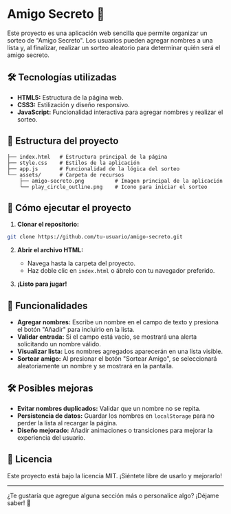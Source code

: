 # Amigo Secreto 🎁

Este proyecto es una aplicación web sencilla que permite organizar un sorteo de "Amigo Secreto". Los usuarios pueden agregar nombres a una lista y, al finalizar, realizar un sorteo aleatorio para determinar quién será el amigo secreto.

## 🛠️ Tecnologías utilizadas

- **HTML5:** Estructura de la página web.
- **CSS3:** Estilización y diseño responsivo.
- **JavaScript:** Funcionalidad interactiva para agregar nombres y realizar el sorteo.

## 📂 Estructura del proyecto

```
├── index.html   # Estructura principal de la página
├── style.css    # Estilos de la aplicación
├── app.js       # Funcionalidad de la lógica del sorteo
└── assets/      # Carpeta de recursos
    ├── amigo-secreto.png          # Imagen principal de la aplicación
    └── play_circle_outline.png    # Icono para iniciar el sorteo
```

## 🚀 Cómo ejecutar el proyecto

1. **Clonar el repositorio:**
```bash
git clone https://github.com/tu-usuario/amigo-secreto.git
```

2. **Abrir el archivo HTML:**
   - Navega hasta la carpeta del proyecto.
   - Haz doble clic en `index.html` o ábrelo con tu navegador preferido.

3. **¡Listo para jugar!**

## 🧩 Funcionalidades

- **Agregar nombres:** Escribe un nombre en el campo de texto y presiona el botón "Añadir" para incluirlo en la lista.
- **Validar entrada:** Si el campo está vacío, se mostrará una alerta solicitando un nombre válido.
- **Visualizar lista:** Los nombres agregados aparecerán en una lista visible.
- **Sortear amigo:** Al presionar el botón "Sortear Amigo", se seleccionará aleatoriamente un nombre y se mostrará en la pantalla.

## 🛠️ Posibles mejoras

- **Evitar nombres duplicados:** Validar que un nombre no se repita.
- **Persistencia de datos:** Guardar los nombres en `localStorage` para no perder la lista al recargar la página.
- **Diseño mejorado:** Añadir animaciones o transiciones para mejorar la experiencia del usuario.

## 📄 Licencia

Este proyecto está bajo la licencia MIT. ¡Siéntete libre de usarlo y mejorarlo!

---

¿Te gustaría que agregue alguna sección más o personalice algo? ¡Déjame saber! 🚀

